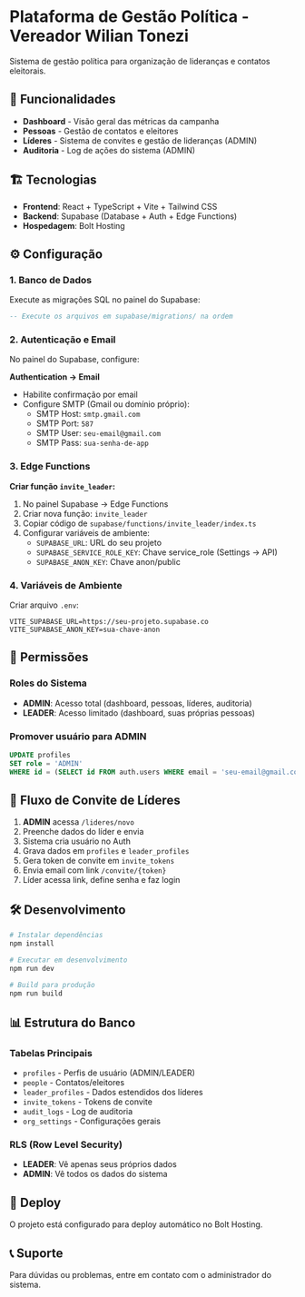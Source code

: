 # Plataforma de Gestão Política - Vereador Wilian Tonezi

Sistema de gestão política para organização de lideranças e contatos eleitorais.

## 🚀 Funcionalidades

- **Dashboard** - Visão geral das métricas da campanha
- **Pessoas** - Gestão de contatos e eleitores
- **Líderes** - Sistema de convites e gestão de lideranças (ADMIN)
- **Auditoria** - Log de ações do sistema (ADMIN)

## 🏗️ Tecnologias

- **Frontend**: React + TypeScript + Vite + Tailwind CSS
- **Backend**: Supabase (Database + Auth + Edge Functions)
- **Hospedagem**: Bolt Hosting

## ⚙️ Configuração

### 1. Banco de Dados

Execute as migrações SQL no painel do Supabase:

```sql
-- Execute os arquivos em supabase/migrations/ na ordem
```

### 2. Autenticação e Email

No painel do Supabase, configure:

**Authentication → Email**
- Habilite confirmação por email
- Configure SMTP (Gmail ou domínio próprio):
  - SMTP Host: `smtp.gmail.com`
  - SMTP Port: `587`
  - SMTP User: `seu-email@gmail.com`
  - SMTP Pass: `sua-senha-de-app`

### 3. Edge Functions

**Criar função `invite_leader`:**

1. No painel Supabase → Edge Functions
2. Criar nova função: `invite_leader`
3. Copiar código de `supabase/functions/invite_leader/index.ts`
4. Configurar variáveis de ambiente:
   - `SUPABASE_URL`: URL do seu projeto
   - `SUPABASE_SERVICE_ROLE_KEY`: Chave service_role (Settings → API)
   - `SUPABASE_ANON_KEY`: Chave anon/public

### 4. Variáveis de Ambiente

Criar arquivo `.env`:

```env
VITE_SUPABASE_URL=https://seu-projeto.supabase.co
VITE_SUPABASE_ANON_KEY=sua-chave-anon
```

## 🔐 Permissões

### Roles do Sistema

- **ADMIN**: Acesso total (dashboard, pessoas, líderes, auditoria)
- **LEADER**: Acesso limitado (dashboard, suas próprias pessoas)

### Promover usuário para ADMIN

```sql
UPDATE profiles 
SET role = 'ADMIN' 
WHERE id = (SELECT id FROM auth.users WHERE email = 'seu-email@gmail.com');
```

## 📧 Fluxo de Convite de Líderes

1. **ADMIN** acessa `/lideres/novo`
2. Preenche dados do líder e envia
3. Sistema cria usuário no Auth
4. Grava dados em `profiles` e `leader_profiles`
5. Gera token de convite em `invite_tokens`
6. Envia email com link `/convite/{token}`
7. Líder acessa link, define senha e faz login

## 🛠️ Desenvolvimento

```bash
# Instalar dependências
npm install

# Executar em desenvolvimento
npm run dev

# Build para produção
npm run build
```

## 📊 Estrutura do Banco

### Tabelas Principais

- `profiles` - Perfis de usuário (ADMIN/LEADER)
- `people` - Contatos/eleitores
- `leader_profiles` - Dados estendidos dos líderes
- `invite_tokens` - Tokens de convite
- `audit_logs` - Log de auditoria
- `org_settings` - Configurações gerais

### RLS (Row Level Security)

- **LEADER**: Vê apenas seus próprios dados
- **ADMIN**: Vê todos os dados do sistema

## 🚀 Deploy

O projeto está configurado para deploy automático no Bolt Hosting.

## 📞 Suporte

Para dúvidas ou problemas, entre em contato com o administrador do sistema.